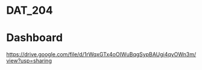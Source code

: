 # DAT_204
# Dashboard
https://drive.google.com/file/d/1rWqxGTx4oOIWuBqgSypBAUgi4qyOWn3m/view?usp=sharing
